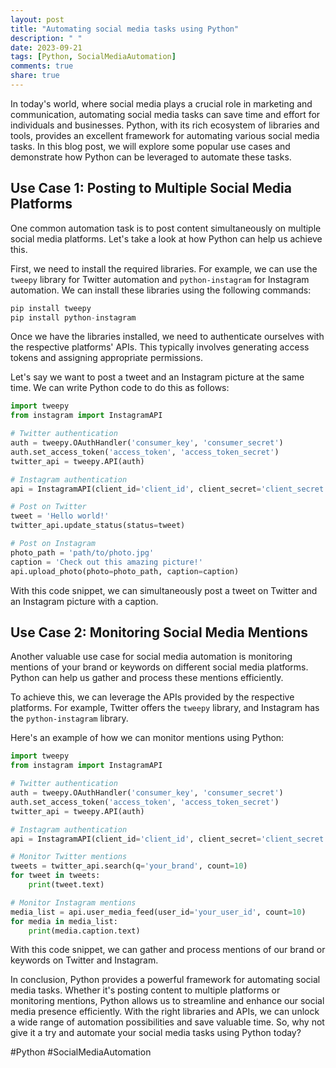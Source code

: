 ```yaml
---
layout: post
title: "Automating social media tasks using Python"
description: " "
date: 2023-09-21
tags: [Python, SocialMediaAutomation]
comments: true
share: true
---
```


In today's world, where social media plays a crucial role in marketing and communication, automating social media tasks can save time and effort for individuals and businesses. Python, with its rich ecosystem of libraries and tools, provides an excellent framework for automating various social media tasks. In this blog post, we will explore some popular use cases and demonstrate how Python can be leveraged to automate these tasks.

## Use Case 1: Posting to Multiple Social Media Platforms

One common automation task is to post content simultaneously on multiple social media platforms. Let's take a look at how Python can help us achieve this.

First, we need to install the required libraries. For example, we can use the `tweepy` library for Twitter automation and `python-instagram` for Instagram automation. We can install these libraries using the following commands:

```python
pip install tweepy
pip install python-instagram
```

Once we have the libraries installed, we need to authenticate ourselves with the respective platforms' APIs. This typically involves generating access tokens and assigning appropriate permissions.

Let's say we want to post a tweet and an Instagram picture at the same time. We can write Python code to do this as follows:

```python
import tweepy
from instagram import InstagramAPI

# Twitter authentication
auth = tweepy.OAuthHandler('consumer_key', 'consumer_secret')
auth.set_access_token('access_token', 'access_token_secret')
twitter_api = tweepy.API(auth)

# Instagram authentication
api = InstagramAPI(client_id='client_id', client_secret='client_secret', access_token='access_token')

# Post on Twitter
tweet = 'Hello world!'
twitter_api.update_status(status=tweet)

# Post on Instagram
photo_path = 'path/to/photo.jpg'
caption = 'Check out this amazing picture!'
api.upload_photo(photo=photo_path, caption=caption)
```

With this code snippet, we can simultaneously post a tweet on Twitter and an Instagram picture with a caption.

## Use Case 2: Monitoring Social Media Mentions

Another valuable use case for social media automation is monitoring mentions of your brand or keywords on different social media platforms. Python can help us gather and process these mentions efficiently.

To achieve this, we can leverage the APIs provided by the respective platforms. For example, Twitter offers the `tweepy` library, and Instagram has the `python-instagram` library.

Here's an example of how we can monitor mentions using Python:

```python
import tweepy
from instagram import InstagramAPI

# Twitter authentication
auth = tweepy.OAuthHandler('consumer_key', 'consumer_secret')
auth.set_access_token('access_token', 'access_token_secret')
twitter_api = tweepy.API(auth)

# Instagram authentication
api = InstagramAPI(client_id='client_id', client_secret='client_secret', access_token='access_token')

# Monitor Twitter mentions
tweets = twitter_api.search(q='your_brand', count=10)
for tweet in tweets:
    print(tweet.text)

# Monitor Instagram mentions
media_list = api.user_media_feed(user_id='your_user_id', count=10)
for media in media_list:
    print(media.caption.text)
```

With this code snippet, we can gather and process mentions of our brand or keywords on Twitter and Instagram.

In conclusion, Python provides a powerful framework for automating social media tasks. Whether it's posting content to multiple platforms or monitoring mentions, Python allows us to streamline and enhance our social media presence efficiently. With the right libraries and APIs, we can unlock a wide range of automation possibilities and save valuable time. So, why not give it a try and automate your social media tasks using Python today?

#Python #SocialMediaAutomation